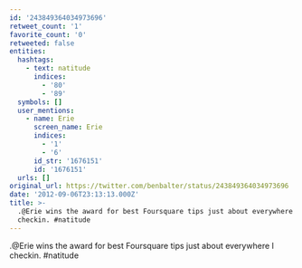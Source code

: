 ```yaml
---
id: '243849364034973696'
retweet_count: '1'
favorite_count: '0'
retweeted: false
entities:
  hashtags:
    - text: natitude
      indices:
        - '80'
        - '89'
  symbols: []
  user_mentions:
    - name: Erie
      screen_name: Erie
      indices:
        - '1'
        - '6'
      id_str: '1676151'
      id: '1676151'
  urls: []
original_url: https://twitter.com/benbalter/status/243849364034973696
date: '2012-09-06T23:13:13.000Z'
title: >-
  .@Erie wins the award for best Foursquare tips just about everywhere I
  checkin. #natitude
---
```


.@Erie wins the award for best Foursquare tips just about everywhere I checkin. #natitude